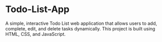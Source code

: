 # Todo-List-App
A simple, interactive Todo List web application that allows users to add, complete, edit, and delete tasks dynamically. This project is built using HTML, CSS, and JavaScript.
